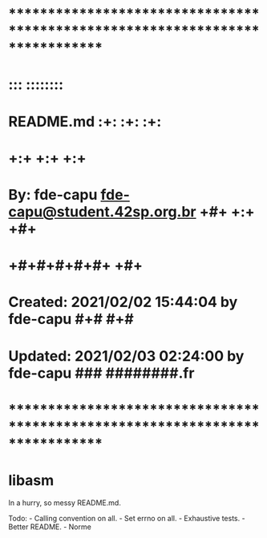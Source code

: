 # **************************************************************************** #
#                                                                              #
#                                                         :::      ::::::::    #
#    README.md                                          :+:      :+:    :+:    #
#                                                     +:+ +:+         +:+      #
#    By: fde-capu <fde-capu@student.42sp.org.br>    +#+  +:+       +#+         #
#                                                 +#+#+#+#+#+   +#+            #
#    Created: 2021/02/02 15:44:04 by fde-capu          #+#    #+#              #
#    Updated: 2021/02/03 02:24:00 by fde-capu         ###   ########.fr        #
#                                                                              #
# **************************************************************************** #

# libasm

In a hurry, so messy README.md.

Todo:
	- Calling convention on all.
	- Set errno on all.
	- Exhaustive tests.
	- Better README.
	- Norme
